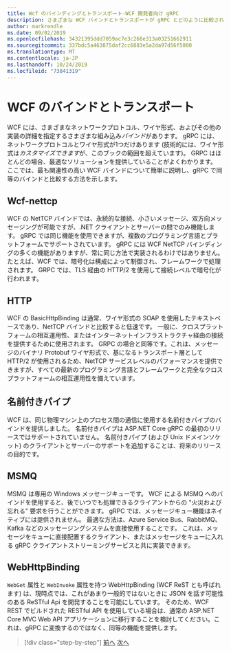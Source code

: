 ```yaml
---
title: Wcf のバインディングとトランスポート-WCF 開発者向け gRPC
description: さまざまな WCF バインドとトランスポートが gRPC とどのように比較されるかについて説明します。
author: markrendle
ms.date: 09/02/2019
ms.openlocfilehash: 34321395ddd7059ac7e3c268e313a03251662911
ms.sourcegitcommit: 337bdc5a463875daf2cc6883e5a2da97d56f5000
ms.translationtype: MT
ms.contentlocale: ja-JP
ms.lasthandoff: 10/24/2019
ms.locfileid: "73841319"
---
```

# <a name="wcf-bindings-and-transports"></a>WCF のバインドとトランスポート

WCF には、さまざまなネットワークプロトコル、ワイヤ形式、およびその他の実装の詳細を指定するさまざまな組み込み*バインド*があります。 gRPC には、ネットワークプロトコルとワイヤ形式が1つだけあります (技術的には、ワイヤ形式は*カスタマイズできます*が、このブックの範囲を超えています)。 GRPC はほとんどの場合、最適なソリューションを提供していることがよくわかります。 ここでは、最も関連性の高い WCF バインドについて簡単に説明し、gRPC で同等のバインドと比較する方法を示します。

## <a name="nettcp"></a>Wcf-nettcp

WCF の NetTCP バインドでは、永続的な接続、小さいメッセージ、双方向メッセージングが可能ですが、.NET クライアントとサーバーの間でのみ機能します。 gRPC では同じ機能を使用できますが、複数のプログラミング言語とプラットフォームでサポートされています。 gRPC には WCF NetTCP バインディングの多くの機能がありますが、常に同じ方法で実装されるわけではありません。 たとえば、WCF では、暗号化は構成によって制御され、フレームワークで処理されます。 GRPC では、TLS 経由の HTTP/2 を使用して接続レベルで暗号化が行われます。

## <a name="http"></a>HTTP

WCF の BasicHttpBinding は通常、ワイヤ形式の SOAP を使用したテキストベースであり、NetTCP バインドと比較すると低速です。 一般に、クロスプラットフォームの相互運用性、またはインターネットインフラストラクチャ経由の接続を提供するために使用されます。 GRPC の場合と同等です。これは、メッセージのバイナリ Protobuf ワイヤ形式で、基になるトランスポート層として HTTP/2 が使用されるため、NetTCP サービスレベルのパフォーマンスを提供できますが、すべての最新のプログラミング言語とフレームワークと完全なクロスプラットフォームの相互運用性を備えています。

## <a name="named-pipes"></a>名前付きパイプ

WCF は、同じ物理マシン上のプロセス間の通信に使用する名前付きパイプのバインドを提供しました。 名前付きパイプは ASP.NET Core gRPC の最初のリリースではサポートされていません。 名前付きパイプ (および Unix ドメインソケット) のクライアントとサーバーのサポートを追加することは、将来のリリースの目的です。

## <a name="msmq"></a>MSMQ

MSMQ は専用の Windows メッセージキューです。 WCF による MSMQ へのバインドを使用すると、後でいつでも処理できるクライアントからの "火災および忘れる" 要求を行うことができます。 gRPC では、メッセージキュー機能はネイティブには提供されません。 最適な方法は、Azure Service Bus、RabbitMQ、Kafka などのメッセージングシステムを直接使用することです。 これは、メッセージをキューに直接配置するクライアント、またはメッセージをキューに入れる gRPC クライアントストリーミングサービスと共に実装できます。

## <a name="webhttpbinding"></a>WebHttpBinding

`WebGet` 属性と `WebInvoke` 属性を持つ WebHttpBinding (WCF ReST とも呼ばれます) は、現時点では、これがあまり一般的ではないときに JSON を話す可能性のある ReSTful Api を開発することを可能にしています。 そのため、WCF REST でビルドされた RESTful API を使用している場合は、通常の ASP.NET Core MVC Web API アプリケーションに移行することを検討してください。これは、gRPC に変換するのではなく、同等の機能を提供します。

>[!div class="step-by-step"]
>[前へ](wcf-endpoints-grpc-methods.md)
>[次へ](rpc-types.md)

